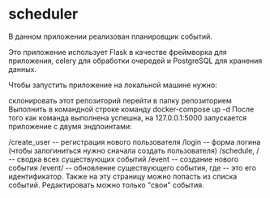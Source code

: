 # scheduler

В данном приложении реализован планировщик событий.

Это приложение использует Flask в качестве фреймворка для приложения, celery для обработки очередей и PostgreSQL для хранения данных.

Чтобы запустить приложение на локальной машине нужно:

склонировать этот репозиторий
перейти в папку репозиторием
Выполнить в командной строке команду docker-compose up -d
После того как команда выполнена успешна, на 127.0.0.1:5000 запускается приложение с двумя эндпоинтами:

/create_user -- регистрация нового пользователя
/login -- форма логина (чтобы залогиниться нужно сначала создать пользователя)
/schedule, / -- сводка всех существующих событий
/event -- создание нового события
/event/<id> -- обновление существующего события, где <id> -- это его идентификатор. Также на эту страницу можно попасть из списка событий. Редактировать можно только "свои" события. 
